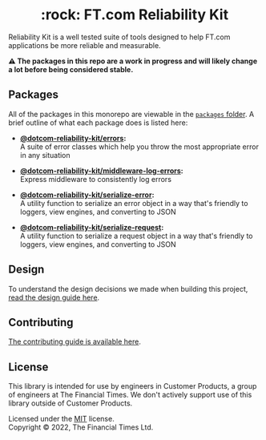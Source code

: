
<h1 align="center">:rock: FT.com Reliability Kit</h1>

Reliability Kit is a well tested suite of tools designed to help FT.com applications be more reliable and measurable.

**:warning: The packages in this repo are a work in progress and will likely change a lot before being considered stable.**


## Packages

All of the packages in this monorepo are viewable in the [`packages` folder](./packages/). A brief outline of what each package does is listed here:

  * **[@dotcom-reliability-kit/errors](./packages/errors/#readme):**<br/>
    A suite of error classes which help you throw the most appropriate error in any situation

  * **[@dotcom-reliability-kit/middleware-log-errors](./packages/middleware-log-errors/#readme):**<br/>
    Express middleware to consistently log errors

  * **[@dotcom-reliability-kit/serialize-error](./packages/serialize-error/#readme):**<br/>
    A utility function to serialize an error object in a way that's friendly to loggers, view engines, and converting to JSON

  * **[@dotcom-reliability-kit/serialize-request](./packages/serialize-request/#readme):**<br/>
    A utility function to serialize a request object in a way that's friendly to loggers, view engines, and converting to JSON


## Design

To understand the design decisions we made when building this project, [read the design guide here](docs/design.md).


## Contributing

[The contributing guide is available here](docs/contributing.md).


## License

This library is intended for use by engineers in Customer Products, a group of engineers at The Financial Times. We don't actively support use of this library outside of Customer Products.

Licensed under the [MIT](LICENSE) license.<br/>
Copyright &copy; 2022, The Financial Times Ltd.
